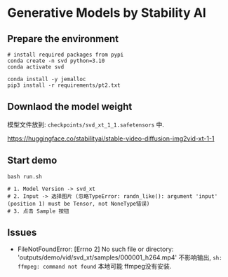 # Generative Models by Stability AI

## Prepare the environment

```shell
# install required packages from pypi
conda create -n svd python=3.10
conda activate svd

conda install -y jemalloc
pip3 install -r requirements/pt2.txt
```

## Downlaod the model weight
模型文件放到: `checkpoints/svd_xt_1_1.safetensors` 中.

https://huggingface.co/stabilityai/stable-video-diffusion-img2vid-xt-1-1

## Start demo

```shell
bash run.sh

# 1. Model Version -> svd_xt
# 2. Input -> 选择图片 (忽略TypeError: randn_like(): argument 'input' (position 1) must be Tensor, not NoneType错误)
# 3. 点击 Sample 按钮
```

## Issues

- FileNotFoundError: [Errno 2] No such file or directory: 'outputs/demo/vid/svd_xt/samples/000001_h264.mp4'
    不影响输出, `sh: ffmpeg: command not found` 本地可能 ffmpeg没有安装.